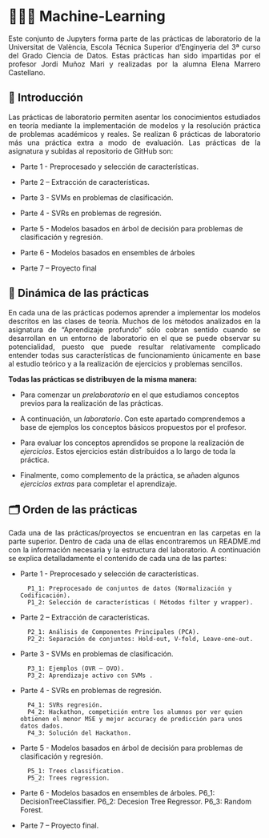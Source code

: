 # 👩🏽‍💻 Machine-Learning 

<p align="justify">Este conjunto de Jupyters forma parte de las prácticas de laboratorio de la Universitat de València, Escola Técnica Superior d’Enginyeria del 3ª curso del Grado Ciencia de Datos.  Estas prácticas han sido impartidas por el profesor Jordi Muñoz Mari y realizadas por la alumna Elena Marrero Castellano.</p>

## 📎 Introducción 

<p align="justify">Las prácticas de laboratorio permiten asentar los conocimientos estudiados en teoría mediante la implementación de modelos y la resolución práctica de problemas académicos y reales. Se realizan 6 prácticas de laboratorio más una práctica extra a modo de evaluación. Las prácticas de la asignatura y subidas al repositorio de GitHub son:</p>

- Parte 1 - Preprocesado y selección de características.

- Parte 2 – Extracción de características.

- Parte 3 - SVMs en problemas de clasificación.

- Parte 4 - SVRs en problemas de regresión.

- Parte 5 - Modelos basados en árbol de decisión para problemas de clasificación y regresión.

- Parte 6 - Modelos basados en ensembles de árboles

- Parte 7 – Proyecto final

## 🧮 Dinámica de las prácticas

<p align="justify">En cada una de las prácticas podemos aprender a implementar los modelos descritos en las clases de teoría. Muchos de los métodos analizados en la asignatura de “Aprendizaje profundo” sólo cobran sentido cuando se desarrollan en un entorno de laboratorio en el que se puede observar su potencialidad, puesto que puede resultar relativamente complicado entender todas sus características de funcionamiento únicamente en base al estudio teórico y a la realización de ejercicios y problemas sencillos.</p>

**Todas las prácticas se distribuyen de la misma manera:**

-	Para comenzar un _prelaboratorio_ en el que estudiamos conceptos previos para la realización de las prácticas.

-	A continuación, un _laboratorio_. Con este apartado comprendemos a base de ejemplos los conceptos básicos propuestos por el profesor. 

-	Para evaluar los conceptos aprendidos se propone la realización de _ejercicios_. Estos ejercicios están distribuidos a lo largo de toda la práctica. 

-	Finalmente, como complemento de la práctica, se añaden algunos _ejercicios extras_ para completar el aprendizaje. 


## 🗂 Orden de las prácticas 

<p align="justify">Cada una de las prácticas/proyectos se encuentran en las carpetas en la parte superior. Dentro de cada una de ellas encontraremos un README.md con la información necesaria y la estructura del laboratorio. A continuación se explica detalladamente el contenido de cada una de las partes:</p>

- Parte 1 - Preprocesado y selección de características.

        P1_1: Preprocesado de conjuntos de datos (Normalización y Codificación).
        P1_2: Selección de características ( Métodos filter y wrapper).

- Parte 2 – Extracción de características.

        P2_1: Análisis de Componentes Principales (PCA).
        P2_2: Separación de conjuntos: Hold-out, V-fold, Leave-one-out.

- Parte 3 - SVMs en problemas de clasificación.

        P3_1: Ejemplos (OVR – OVO).
        P3_2: Aprendizaje activo con SVMs .

- Parte 4 - SVRs en problemas de regresión.

        P4_1: SVRs regresión.
        P4_2: Hackathon, competición entre los alumnos por ver quien obtienen el menor MSE y mejor accuracy de predicción para unos datos dados.
        P4_3: Solución del Hackathon.

- Parte 5 - Modelos basados en árbol de decisión para problemas de clasificación y regresión.	

        P5_1: Trees classification.
        P5_2: Trees regression.

- Parte 6 - Modelos basados en ensembles de árboles.
        P6_1: DecisionTreeClassifier.
        P6_2: Decesion Tree Regressor.
        P6_3: Random Forest.

- Parte 7 – Proyecto final.
